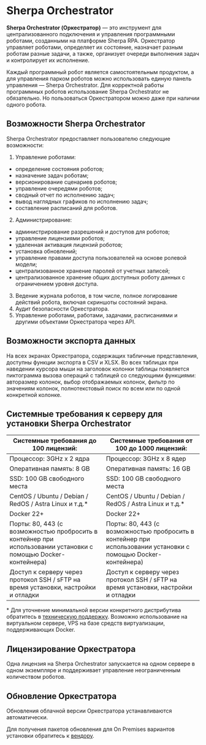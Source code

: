 # Sherpa Orchestrator

**Sherpa Orchestrator (Оркестратор)** — это инструмент для централизованного подключения и управления программными роботами, созданными на платформе Sherpa RPA. Оркестратор управляет роботами, определяет их состояние, назначает разным роботам разные задачи, а также, организует очереди выполнения задач и контролирует их исполнение.

Каждый программный робот является самостоятельным продуктом, а для управления парком роботов можно использовать единую панель управления — Sherpa Orchestrator. Для корректной работы программных роботов использование Sherpa Orchestrator не обязательно. Но пользоваться Оркестратором можно даже при наличии одного робота.&#x20;

## Возможности Sherpa Orchestrator

Sherpa Orchestrator предоставляет пользователю следующие возможности:

1. Управление роботами:

* определение состояния роботов;
* назначение задач роботам;
* версионирование сценариев роботов;
* управление очередями роботов;
* сводный отчет по исполнению задач;
* вывод наглядных графиков по исполнению задач;
* составление расписаний для роботов.

2. Администрирование:

* администрирование разрешений и доступов для роботов;
* управление лицензиями роботов;
* удаленная активация лицензий роботов;
* установка обновлений;
* управление правами доступа пользователей на основе ролевой модели;
* централизованное хранение паролей от учетных записей;
* централизованное хранение общих доступных роботу данных с ограничением уровня доступа.

3. Ведение журнала роботов, в том числе, полное логирование действий робота, включая скриншоты состояний экрана.
4. Аудит безопасности Оркестратора.
5. Управление роботами, работами, задачами, расписаниями и другими объектами Оркестратора через API.

## Возможности экспорта данных

На всех экранах Оркестратора, содержащих табличные представления, доступны функции экспорта в CSV и XLSX. Во всех таблицах при наведении курсора мыши на заголовок колонки таблицы появляется пиктограмма вызова операций с таблицей со следующими функциями: авторазмер колонок, выбор отображаемых колонок, фильтр по значениям колонок, полнотекстовый поиск по всем или по одной конкретной колонке.

## Системные требования к серверу для установки Sherpa Orchestrator

| **Системные требования до 100 лицензий:**                                                                      | **Системные требования от 100 до 1000 лицензий:**                                                              |
| -------------------------------------------------------------------------------------------------------------- | -------------------------------------------------------------------------------------------------------------- |
| Процессор: 3GHz x 2 ядра                                                                                       | Процессор: 3GHz x 8 ядер                                                                                       |
| Оперативная память: 8 GB                                                                                       | Оперативная память: 16 GB                                                                                      |
| SSD: 100 GB свободного места                                                                                   | SSD: 100 GB свободного места                                                                                   |
| CentOS / Ubuntu / Debian / RedOS / Astra Linux и т.д.\*                                                        | CentOS / Ubuntu / Debian / RedOS / Astra Linux и т.д.\*                                                        |
| Docker 22+                                                                                                     | Docker 22+                                                                                                     |
| Порты: 80, 443 (с возможностью пробросить в контейнер при использовании установки с помощью Docker-контейнера) | Порты: 80, 443 (с возможностью пробросить в контейнер при использовании установки с помощью Docker-контейнера) |
| Доступ к серверу через протокол SSH / sFTP на время установки, настройки и отладки                             | Доступ к серверу через протокол SSH / sFTP на время установки, настройки и отладки                             |

\* Для уточнение минимальной версии конкретного дистрибутива обратитесь в [техническую поддержку](https://sherparpa.ru/knowledge/kontakty/). Возможно использование на виртуальном сервере, VPS на базе средств виртуализации, поддерживающих Docker.

## **Лицензирование Оркестратора**

Одна лицензия на Sherpa Orchestrator запускается на одном сервере в одном экземпляре и поддерживает управление неограниченным количеством роботов.

## Обновление Оркестратора

Обновления облачной версии Оркестратора устанавливаются автоматически.

Для получения пакетов обновления для On Premises вариантов установки обратитесь к [вендору](mailto:info@sherparpa.ru).
